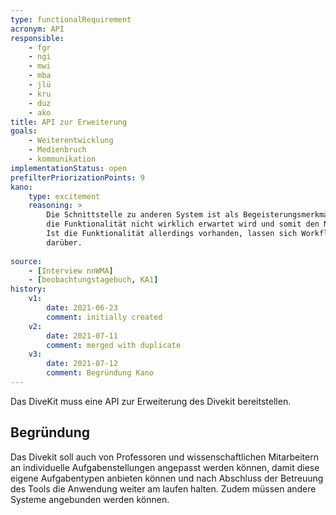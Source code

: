 ```yaml
---
type: functionalRequirement
acronym: API
responsible:    
    - fgr
    - ngi
    - mwi
    - mba
    - jlü
    - kru
    - duz
    - ako
title: API zur Erweiterung
goals: 
    - Weiterentwicklung
    - Medienbruch
    - kommunikation
implementationStatus: open
prefilterPriorizationPoints: 9
kano:
    type: excitement
    reasoning: >
        Die Schnittstelle zu anderen System ist als Begeisterungsmerkmal einzuordnen, da 
        die Funktionalität nicht wirklich erwartet wird und somit den Nutzern im normalen Gebrauch nicht fehlt. 
        Ist die Funktionalität allerdings vorhanden, lassen sich Workflows eventuell vereinfachen und die Nutzenden freuen sich 
        darüber.
    
source:
    - [Interview nnWMA]
    - [beobachtungstagebuch, KA1]
history:
    v1:
        date: 2021-06-23
        comment: initially created
    v2:
        date: 2021-07-11
        comment: merged with duplicate   
    v3:
        date: 2021-07-12
        comment: Begründung Kano
---
```


Das DiveKit muss eine API zur Erweiterung des Divekit bereitstellen.

## Begründung

Das Divekit soll auch von Professoren und wissenschaftlichen Mitarbeitern an individuelle Aufgabenstellungen angepasst werden können, damit diese eigene 
Aufgabentypen anbieten können und nach Abschluss der Betreuung des Tools die Anwendung weiter am laufen halten. Zudem müssen andere Systeme angebunden werden können.
